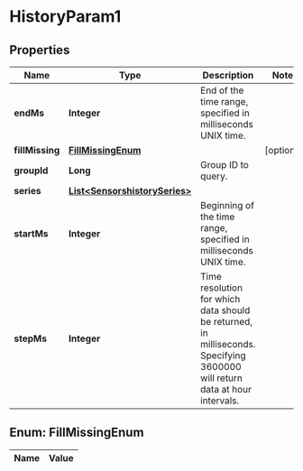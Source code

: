 
# HistoryParam1

## Properties
Name | Type | Description | Notes
------------ | ------------- | ------------- | -------------
**endMs** | **Integer** | End of the time range, specified in milliseconds UNIX time. | 
**fillMissing** | [**FillMissingEnum**](#FillMissingEnum) |  |  [optional]
**groupId** | **Long** | Group ID to query. | 
**series** | [**List&lt;SensorshistorySeries&gt;**](SensorshistorySeries.md) |  | 
**startMs** | **Integer** | Beginning of the time range, specified in milliseconds UNIX time. | 
**stepMs** | **Integer** | Time resolution for which data should be returned, in milliseconds. Specifying 3600000 will return data at hour intervals. | 


<a name="FillMissingEnum"></a>
## Enum: FillMissingEnum
Name | Value
---- | -----



